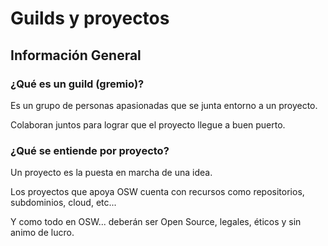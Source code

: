 # Guilds y proyectos

## Información General

### ¿Qué es un guild (gremio)?

Es un grupo de personas apasionadas que se junta entorno a un proyecto.

Colaboran juntos para lograr que el proyecto llegue a buen puerto.

### ¿Qué se entiende por proyecto?

Un proyecto es la puesta en marcha de una idea.

Los proyectos que apoya OSW cuenta con recursos como repositorios, subdominios, cloud, etc...

Y como todo en OSW... deberán ser Open Source, legales, éticos y sin animo de lucro.

